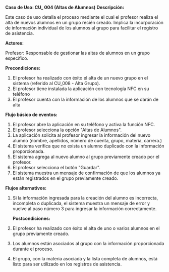 ﻿**Caso de Uso: CU\_ 004 (Altas de Alumnos)** **Descripción:** 

Este caso de uso detalla el proceso mediante el cual el profesor realiza el alta de nuevos alumnos en un grupo recién creado. Implica la incorporación de información individual de los alumnos al grupo para facilitar el registro de asistencia. 

**Actores:** 

Profesor: Responsable de gestionar las altas de alumnos en un grupo específico. 

**Precondiciones:** 

1) El profesor ha realizado con éxito el alta de un nuevo grupo en el sistema (referido al CU\_008 - Alta Grupo). 
1) El profesor tiene instalada la aplicación con tecnología NFC en su teléfono 
1) El profesor cuenta con la información de los alumnos que se darán de alta   

**Flujo básico de eventos:** 

1) El profesor abre la aplicación en su teléfono y activa la función NFC. 
1) El profesor selecciona la opción "Altas de Alumnos". 
1) La aplicación solicita al profesor ingresar la información del nuevo alumno (nombre, apellidos, número de cuenta, grupo, materia, carrera.) 
1) El sistema verifica que no exista un alumno duplicado con la información proporcionada. 
1) El sistema agrega al nuevo alumno al grupo previamente creado por el profesor. 
1) El profesor selecciona el botón "Guardar". 
1) El sistema muestra un mensaje de confirmación de que los alumnos ya están registrados en el grupo previamente creado. 

**Flujos alternativos:** 

1) Si la información ingresada para la creación del alumno es incorrecta, incompleta o duplicada, el sistema muestra un mensaje de error y vuelve al paso número 3 para ingresar la información correctamente.   

   **Postcondiciones:** 

1) El profesor ha realizado con éxito el alta de uno o varios alumnos en el grupo previamente creado. 
1) Los alumnos están asociados al grupo con la información proporcionada durante el proceso. 
1) El grupo, con la materia asociada y la lista completa de alumnos, está listo para ser utilizado en los registros de asistencia. 
